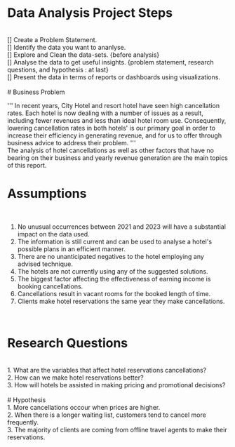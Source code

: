 # Data Analysis Project Steps 
<br>
[] Create a Problem Statement. <br>
[] Identify the data you want to ananlyse.<br>
[] Explore and Clean the data-sets. {before analysis}<br>
[] Analyse the data to get useful insights. {problem statement, research questions, and hypothesis : at last} <br>
[] Present the data in terms of reports or dashboards using visualizations.<br>

<br>
# Business Problem <br>

''' In recent years, City Hotel and resort hotel have seen high cancellation rates. Each hotel is now dealing with a number of issues
    as a result, including fewer revenues and less than ideal hotel room use. Consequently, lowering cancellation rates in both hotels'
    is our primary goal in order to increase their efficiency in generating revenue, and for us to offer through business advice to address
    their problem. '''
<br>
    The analysis of hotel cancellations as well as other factors that have no bearing on their business and yearly revenue generation are the main topics of this report.
<br>

# Assumptions
<br>

1. No unusual occurrences between 2021 and 2023 will have a substantial impact on the data used. <br>
2. The information is still current and can be used to analyse a hotel's possible plans in an efficient manner. <br>
3. There are no unanticipated negatives to the hotel employing any advised technique. <br>
4. The hotels are not currently using any of the suggested solutions. <br>
5. The biggest factor affecting the effectiveness of earning income is booking cancellations. <br>
6. Cancellations result in vacant rooms for the booked length of time. <br>
7. Clients make hotel reservations the same year they make cancellations. <br>
<br>

# Research Questions
<br>
1. What are the variables that affect hotel reservations cancellations? <br>
2. How can we make hotel reservations better? <br>
3. How will hotels be assisted in making pricing and promotional decisions? <br>

<br>
# Hypothesis

<br>
1. More cancellations occour when prices are higher. <br>
2. When there is a longer waiting list, customers tend to cancel more frequently. <br>
3. The majority of clients are coming from offline travel agents to make their reservations. <br>
